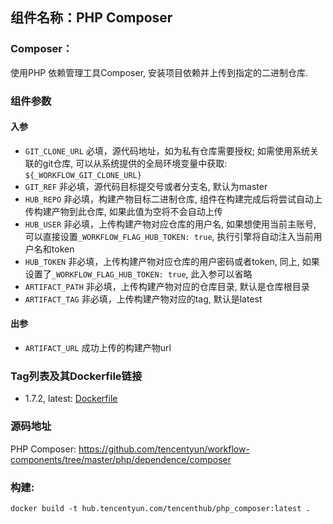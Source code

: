 ## 组件名称：PHP Composer

### Composer：
使用PHP 依赖管理工具Composer, 安装项目依赖并上传到指定的二进制仓库.

### 组件参数
#### 入参
- `GIT_CLONE_URL` 必填，源代码地址，如为私有仓库需要授权; 如需使用系统关联的git仓库, 可以从系统提供的全局环境变量中获取: `${_WORKFLOW_GIT_CLONE_URL}`
- `GIT_REF` 非必填，源代码目标提交号或者分支名, 默认为master
- `HUB_REPO` 非必填，构建产物目标二进制仓库, 组件在构建完成后将尝试自动上传构建产物到此仓库, 如果此值为空将不会自动上传
- `HUB_USER` 非必填，上传构建产物对应仓库的用户名, 如果想使用当前主账号, 可以直接设置`_WORKFLOW_FLAG_HUB_TOKEN: true`, 执行引擎将自动注入当前用户名和token
- `HUB_TOKEN` 非必填，上传构建产物对应仓库的用户密码或者token, 同上, 如果设置了`_WORKFLOW_FLAG_HUB_TOKEN: true`, 此入参可以省略
- `ARTIFACT_PATH` 非必填，上传构建产物对应的仓库目录, 默认是仓库根目录
- `ARTIFACT_TAG` 非必填，上传构建产物对应的tag, 默认是latest

#### 出参
- `ARTIFACT_URL` 成功上传的构建产物url

### Tag列表及其Dockerfile链接

* 1.7.2, latest: [Dockerfile](https://github.com/tencentyun/workflow-components/blob/c587a3a7ba3632ab7422d2a08efd8bc60c93f5d2/php/dependence/composer/Dockerfile)

### 源码地址

PHP Composer: <https://github.com/tencentyun/workflow-components/tree/master/php/dependence/composer>

### 构建:

`docker build -t hub.tencentyun.com/tencenthub/php_composer:latest .`
